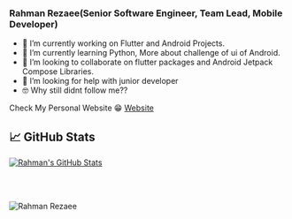 ### Rahman Rezaee(Senior Software Engineer, Team Lead, Mobile Developer)

- 🔭 I’m currently working on Flutter and Android Projects.
- 🌱 I’m currently learning Python, More about challenge of ui of Android.
- 👯 I’m looking to collaborate on flutter packages and Android Jetpack Compose Libraries.
- 🤔 I’m looking for help with junior developer
- 🤓 Why still didnt follow me?? 

Check My Personal Website 😁
<a href="https://rahmanrezaee.me">Website</a>


## &#x1f4c8; GitHub Stats 

<a href="https://github.com/rahmanrezaee/rahmanrezaee">
  <img align="center" src="https://github-readme-stats.vercel.app/api?username=rahmanrezaee&show_icons=true&line_height=27&count_private=true&title_color=ffffff&text_color=c9cacc&icon_color=2bbc8a&bg_color=1d1f21" alt="Rahman's GitHub Stats" />
</a>


<br><br>
<p align="left"><img src="https://komarev.com/ghpvc/?username=rahmanrezaee&label=Profile%20views&color=2bbc8a&style=flat" alt="Rahman Rezaee"/></p>

